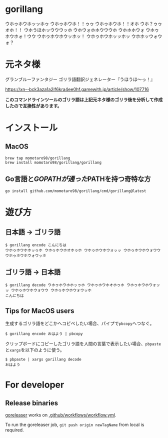 # gorillang

ウホゥホウホッッホゥ ウホゥホウホ！！ゥゥ ウホゥホウホ！！オホ ウホ？ゥゥオホ！！ ウホうほホッウウウッホ ウホウォホホウウウホ ウホホホウォ ウホゥホウホォ！ウウ ウホゥホウホウッホッ！ ウホゥホウホッッホッ ウホホッウォウォ？

# 元ネタ様

グランブルーファンタジー ゴリラ語翻訳ジェネレーター『うほうほ〜っ！』

https://xn--bck3aza1a2if6kra4ee0hf.gamewith.jp/article/show/107716

__このコマンドラインツールのゴリラ語は上記元ネタ様のゴリラ後を分析して作成したので互換性があります。__

# インストール

## MacOS

```
brew tap momotaro98/gorillang
brew install momotaro98/gorillang/gorillang
```

## Go言語と$GOPATHが通った$PATHを持つ奇特な方

```
go install github.com/momotaro98/gorillang/cmd/gorillang@latest
```

# 遊び方

## 日本語 → ゴリラ語

```
$ gorillang encode こんにちは
ウホゥホウホホッゥホ ウホゥホウホオホゥホ ウホゥホウホウォッッ ウホゥホウホウォウウ ウホゥホウホウォウッホ
```

## ゴリラ語 → 日本語

```
$ gorillang decode ウホゥホウホホッゥホ ウホゥホウホオホゥホ ウホゥホウホウォッッ ウホゥホウホウォウウ ウホゥホウホウォウッホ
こんにちは
```

## Tips for MacOS users

生成するゴリラ語をどこかへコピペしたい場合、パイプで`pbcopy`へつなぐ。

```
$ gorillang encode おはよう | pbcopy
```

クリップボードにコピーしたゴリラ語を人間の言葉で表示したい場合、`pbpaste`と`xargs`を以下のように使う。

```
$ pbpaste | xargs gorillang decode
おはよう
```

# For developer

## Release binaries

[goreleaser](./.goreleaser.yml) works on [.github/workflows/workflow.yml](./.github/workflows/workflow.yml).

To run the goreleaser job, `git push origin newTagName` from local is required.
